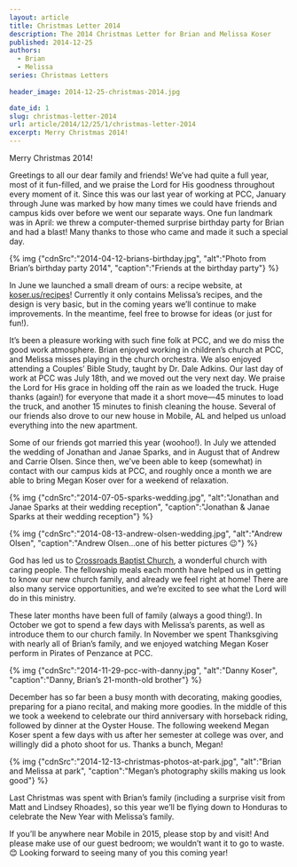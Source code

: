 ```yaml
---
layout: article
title: Christmas Letter 2014
description: The 2014 Christmas Letter for Brian and Melissa Koser
published: 2014-12-25
authors: 
  - Brian
  - Melissa
series: Christmas Letters
  
header_image: 2014-12-25-christmas-2014.jpg

date_id: 1
slug: christmas-letter-2014
url: article/2014/12/25/1/christmas-letter-2014
excerpt: Merry Christmas 2014!
---
```

Merry Christmas 2014!

Greetings to all our dear family and friends! We’ve had quite a full year, most of it fun-filled, and we praise the Lord for His goodness throughout every moment of it. Since this was our last year of working at PCC, January through June was marked by how many times we could have friends and campus kids over before we went our separate ways. One fun landmark was in April: we threw a computer-themed surprise birthday party for Brian and had a blast! Many thanks to those who came and made it such a special day.

{% img {"cdnSrc":"2014-04-12-brians-birthday.jpg", "alt":"Photo from Brian’s birthday party 2014", "caption":"Friends at the birthday party"} %}

In June we launched a small dream of ours: a recipe website, at [koser.us/recipes](http://koser.us/recipes)! Currently it only contains Melissa’s recipes, and the design is very basic, but in the coming years we’ll continue to make improvements. In the meantime, feel free to browse for ideas (or just for fun!).

It’s been a pleasure working with such fine folk at PCC, and we do miss the good work atmosphere. Brian enjoyed working in children’s church at PCC, and Melissa misses playing in the church orchestra. We also enjoyed attending a Couples’ Bible Study, taught by Dr. Dale Adkins. Our last day of work at PCC was July 18th, and we moved out the very next day. We praise the Lord for His grace in holding off the rain as we loaded the truck. Huge thanks (again!) for everyone that made it a short move—45 minutes to load the truck, and another 15 minutes to finish cleaning the house. Several of our friends also drove to our new house in Mobile, AL and helped us unload everything into the new apartment.

Some of our friends got married this year (woohoo!). In July we attended the wedding of Jonathan and Janae Sparks, and in August that of Andrew and Carrie Olsen. Since then, we’ve been able to keep (somewhat) in contact with our campus kids at PCC, and roughly once a month we are able to bring Megan Koser over for a weekend of relaxation.

{% img {"cdnSrc":"2014-07-05-sparks-wedding.jpg", "alt":"Jonathan and Janae Sparks at their wedding reception", "caption":"Jonathan &amp; Janae Sparks at their wedding reception"} %}

{% img {"cdnSrc":"2014-08-13-andrew-olsen-wedding.jpg", "alt":"Andrew Olsen", "caption":"Andrew Olsen…one of his better pictures 😉"} %}

God has led us to [Crossroads Baptist Church](http://www.crossroadsbaptistmobile.com), a wonderful church with caring people. The fellowship meals each month have helped us in getting to know our new church family, and already we feel right at home! There are also many service opportunities, and we’re excited to see what the Lord will do in this ministry.

These later months have been full of family (always a good thing!). In October we got to spend a few days with Melissa’s parents, as well as introduce them to our church family. In November we spent Thanksgiving with nearly all of Brian’s family, and we enjoyed watching Megan Koser perform in Pirates of Penzance at PCC.

{% img {"cdnSrc":"2014-11-29-pcc-with-danny.jpg", "alt":"Danny Koser", "caption":"Danny, Brian’s 21-month-old brother"} %}

December has so far been a busy month with decorating, making goodies, preparing for a piano recital, and making more goodies. In the middle of this we took a weekend to celebrate our third anniversary with horseback riding, followed by dinner at the Oyster House. The following weekend Megan Koser spent a few days with us after her semester at college was over, and willingly did a photo shoot for us. Thanks a bunch, Megan!

{% img {"cdnSrc":"2014-12-13-christmas-photos-at-park.jpg", "alt":"Brian and Melissa at park", "caption":"Megan’s photography skills making us look good"} %}

Last Christmas was spent with Brian’s family (including a surprise visit from Matt and Lindsey Rhoades), so this year we’ll be flying down to Honduras to celebrate the New Year with Melissa’s family.

If you’ll be anywhere near Mobile in 2015, please stop by and visit! And please make use of our guest bedroom; we wouldn’t want it to go to waste. 😊 Looking forward to seeing many of you this coming year!